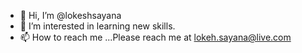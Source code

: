 - 👋 Hi, I’m @lokeshsayana
- 👀 I’m interested in learning new skills.
- 📫 How to reach me ...Please reach me at lokeh.sayana@live.com

<!---
lokeshsayana/lokeshsayana is a ✨ special ✨ repository because its `README.md` (this file) appears on your GitHub profile.
You can click the Preview link to take a look at your changes.
--->
